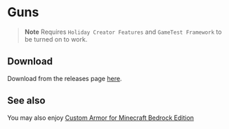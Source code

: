 # Guns

> **Note**
> Requires `Holiday Creator Features` and `GameTest Framework` to be turned on to work.

## Download

Download from the releases page [here](https://github.com/AdamRaichu/mcbe-guns/releases).

## See also

You may also enjoy [Custom Armor for Minecraft Bedrock Edition](https://github.com/AdamRaichu/mcbe-custom-armor)
